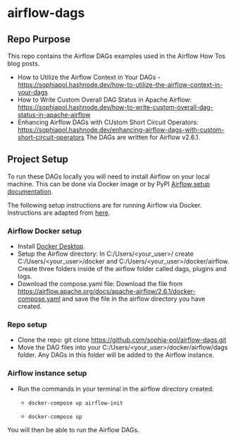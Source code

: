 # airflow-dags
## Repo Purpose
This repo contains the Airflow DAGs examples used in the Airflow How Tos blog posts.
- How to Utilize the Airflow Context in Your DAGs - https://sophiapol.hashnode.dev/how-to-utilize-the-airflow-context-in-your-dags
- How to Write Custom Overall DAG Status in Apache Airflow: https://sophiapol.hashnode.dev/how-to-write-custom-overall-dag-status-in-apache-airflow
- Enhancing Airflow DAGs with CUstom Short Circuit Operators: https://sophiapol.hashnode.dev/enhancing-airflow-dags-with-custom-short-circuit-operators
The DAGs are written for Airflow v2.6.1.

## Project Setup
To run these DAGs locally you will need to install Airflow on your local machine. This can be done via Docker image or by PyPI [Airflow setup documentation](https://airflow.apache.org/docs/apache-airflow/stable/installation/index.html).

The following setup instructions are for running Airflow via Docker. Instructions are adapted from [here](https://medium.com/@garc1a0scar/how-to-start-with-apache-airflow-in-docker-windows-902674ad1bbe).

### Airflow Docker setup
- Install [Docker Desktop](https://docs.docker.com/engine/install/).
- Setup the Airflow directory: In C:/Users/<your_user>/ create C:/Users/<your_user>/docker and C:/Users/<your_user>/docker/airflow. Create three folders inside of the airflow folder called dags, plugins and logs.
- Download the compose.yaml file: Download the file from https://airflow.apache.org/docs/apache-airflow/2.6.1/docker-compose.yaml and save the file in the airflow directory you have created.

### Repo setup
- Clone the repo: git clone https://github.com/sophia-pol/airflow-dags.git
- Move the DAG files into your C:/Users/<your_user>/docker/airflow/dags folder. Any DAGs in this folder will be added to the Airflow instance.

### Airflow instance setup
- Run the commands in your terminal in the airflow directory created:

  - ```docker-compose up airflow-init```

  - ```docker-compose up```

You will then be able to run the Airflow DAGs.



